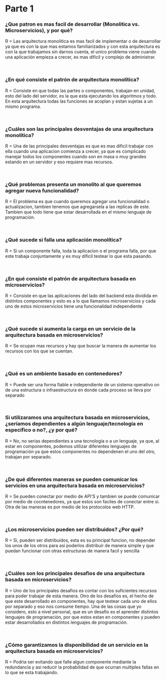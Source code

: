 <h1>Parte 1</h1>
<h3>¿Que patron es mas facil de desarrollar (Monolitica vs. Microservicios), y por qué? </h3>
<p>R = Las arquitectura monolitica es mas facil de implementar o de desarrollar ya que es con la que mas estamos familiarizados y con esta arquitectura es con la que trabajamos sin darnos cuenta, el unico problema viene cuando una aplicación empieza a crecer, es mas dificil y complejo de administrar.</p>
<br>

<h3>¿En qué consiste el patrón de arquitectura monolítica?</h3>
<p>R = Consiste en que todas las partes o componentes, trabajan en unidad, esto del lado del servidor, es la que esta ejecutando los algoritmos y todo. En esta arquitectura todas las funciones se acoplan y estan sujetas a un mismo programa.</p>
<br>

<h3>¿Cuáles son las principales desventajas de una arquitectura monolítica? </h3>
<p>R = Una de las principales desventajas es que es mas dificil trabajar con ella cuando una aplicacion comienza a crecer, ya que es complicado manejar todos los componentes cuando son en masa o muy grandes estando en un servidor y eso requiere mas recursos.</p>
<br>

<h3>¿Qué problemas presenta un monolito al que queremos agregar nueva funcionalidad? </h3>
<p>R = El problema es que cuando queremos agregar una funcionalidad o actualizacion, tambien tenemos que agregarsela a las replicas de este.
Tambien que todo tiene que estar desarrollada en el mismo lenguaje de programación.</p>
<br>

<h3>¿Qué sucede si falla una aplicación monolítica? </h3>
<p>R = Si un componente falla, toda la aplicacion o el programa falla, por que este trabaja conjuntamente y es muy dificil testear lo que esta pasando.</p>
<br>

<h3>¿En qué consiste el patrón de arquitectura basada en microservicios? </h3>
<p>R = Consiste en que las aplicaciones del lado del backend esta dividida en distintos componentes y esto es a lo que llamamos microservicios y cada uno de estos microservicios tiene una funcionalidad independiente </p>
<br>

<h3>¿Qué sucede si aumenta la carga en un servicio de la arquitectura basada en microservicios? </h3>
<p>R = Se ocupan mas recursos y hay que buscar la manera de aumentar los recursos con los que se cuentan.</p>
<br>

<h3>¿Qué es un ambiente basado en contenedores? </h3>
<p>R = Puede ser una forma fiable e independiente de un sistema operativo on de una estructura o infraestructura en donde cada proceso se lleva por separado</p>
<br>

<h3>Si utilizaramos una arquitectura basada en microservicios, ¿seríamos dependientes a algún lenguaje/tecnología en específico o no?, ¿y por qué? </h3>
<p>R = No, no serias dependientes a una tecnología o a un lenguaje, ya que, al estar en componentes, podemos utilizar diferentes lenguajes de programación ya que estos componentes no dependenen el uno del otro, trabajan por separado.</p>
<br>

<h3>¿De qué diferentes maneras se pueden comunicar los servicios en una arquitectura basada en microservicios? </h3>
<p>R = Se pueden conectar por medio de API'S y tambien se puede comunicar por medio de cocntenedores, ya que estos son faciles de conectar entre si. Otra de las maneras es por medio de los protocolos web HTTP.</p>
<br>

<h3>¿Los microservicios pueden ser distribuidos? ¿Por qué? </h3>
<p>R = Si, pueden ser distribuidos, esta es su principal funcion, no depender los unos de los otros para asi poderlos distribuir de manera simple y que puedan funcionar con otras estructuras de manera facil y sencilla</p>
<br>

<h3>¿Cuáles son los principales desafios de una arquitectura basada en microservicios? </h3>
<p>R = Uno de los principales desafios es contar con los suficientes recursos para poder trabajar de esta manera.
Otro de los desafios es, el hecho de que este desarrollado en componentes, hay que testear cada uno de ellos por separado y eso nos consume tiempo. Una de las cosas que yo considero, esto a nivel personal, que es un desafio es el aprender distintos lenguajes de programación, por que estos estan en componentes y pueden estar desarrollados en distintos lenguajes de programación.</p>
<br>

<h3>¿Cómo garantizamos la disponibilidad de un servicio en la arquitectura basada en microservicios? </h3>
<p>R = Podria ser evitando que falle algun componente mediante la redundancia y asi reducir la probabilidad de que ocurran multiples fallas en lo que se esta trabajando.</p>
<br>